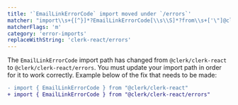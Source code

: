 ```yaml
---
title: '`EmailLinkErrorCode` import moved under `/errors`'
matcher: "import\\s+{[^}]*?EmailLinkErrorCode[\\s\\S]*?from\\s+['\"]@clerk\\/(clerk-react)(?!\/errors)[\\s\\S]*?['\"]"
matcherFlags: 'm'
category: 'error-imports'
replaceWithString: 'clerk-react/errors'
---
```


The `EmailLinkErrorCode` import path has changed from `@clerk/clerk-react` to `@clerk/clerk-react/errors`. You must update your import path in order for it to work correctly. Example below of the fix that needs to be made:

```diff
- import { EmailLinkErrorCode } from "@clerk/clerk-react"
+ import { EmailLinkErrorCode } from "@clerk/clerk-react/errors"
```
